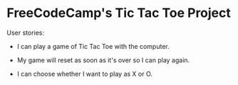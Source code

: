 # FreeCodeCamp's Tic Tac Toe Project

User stories:

- I can play a game of Tic Tac Toe with the computer.

- My game will reset as soon as it's over so I can play again.

- I can choose whether I want to play as X or O.
